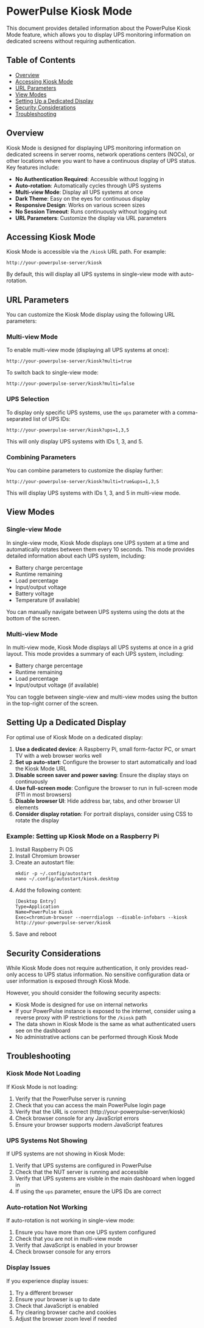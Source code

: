 # PowerPulse Kiosk Mode

This document provides detailed information about the PowerPulse Kiosk Mode feature, which allows you to display UPS monitoring information on dedicated screens without requiring authentication.

## Table of Contents

- [Overview](#overview)
- [Accessing Kiosk Mode](#accessing-kiosk-mode)
- [URL Parameters](#url-parameters)
- [View Modes](#view-modes)
- [Setting Up a Dedicated Display](#setting-up-a-dedicated-display)
- [Security Considerations](#security-considerations)
- [Troubleshooting](#troubleshooting)

## Overview

Kiosk Mode is designed for displaying UPS monitoring information on dedicated screens in server rooms, network operations centers (NOCs), or other locations where you want to have a continuous display of UPS status. Key features include:

- **No Authentication Required**: Accessible without logging in
- **Auto-rotation**: Automatically cycles through UPS systems
- **Multi-view Mode**: Display all UPS systems at once
- **Dark Theme**: Easy on the eyes for continuous display
- **Responsive Design**: Works on various screen sizes
- **No Session Timeout**: Runs continuously without logging out
- **URL Parameters**: Customize the display via URL parameters

## Accessing Kiosk Mode

Kiosk Mode is accessible via the `/kiosk` URL path. For example:

```
http://your-powerpulse-server/kiosk
```

By default, this will display all UPS systems in single-view mode with auto-rotation.

## URL Parameters

You can customize the Kiosk Mode display using the following URL parameters:

### Multi-view Mode

To enable multi-view mode (displaying all UPS systems at once):

```
http://your-powerpulse-server/kiosk?multi=true
```

To switch back to single-view mode:

```
http://your-powerpulse-server/kiosk?multi=false
```

### UPS Selection

To display only specific UPS systems, use the `ups` parameter with a comma-separated list of UPS IDs:

```
http://your-powerpulse-server/kiosk?ups=1,3,5
```

This will only display UPS systems with IDs 1, 3, and 5.

### Combining Parameters

You can combine parameters to customize the display further:

```
http://your-powerpulse-server/kiosk?multi=true&ups=1,3,5
```

This will display UPS systems with IDs 1, 3, and 5 in multi-view mode.

## View Modes

### Single-view Mode

In single-view mode, Kiosk Mode displays one UPS system at a time and automatically rotates between them every 10 seconds. This mode provides detailed information about each UPS system, including:

- Battery charge percentage
- Runtime remaining
- Load percentage
- Input/output voltage
- Battery voltage
- Temperature (if available)

You can manually navigate between UPS systems using the dots at the bottom of the screen.

### Multi-view Mode

In multi-view mode, Kiosk Mode displays all UPS systems at once in a grid layout. This mode provides a summary of each UPS system, including:

- Battery charge percentage
- Runtime remaining
- Load percentage
- Input/output voltage (if available)

You can toggle between single-view and multi-view modes using the button in the top-right corner of the screen.

## Setting Up a Dedicated Display

For optimal use of Kiosk Mode on a dedicated display:

1. **Use a dedicated device**: A Raspberry Pi, small form-factor PC, or smart TV with a web browser works well
2. **Set up auto-start**: Configure the browser to start automatically and load the Kiosk Mode URL
3. **Disable screen saver and power saving**: Ensure the display stays on continuously
4. **Use full-screen mode**: Configure the browser to run in full-screen mode (F11 in most browsers)
5. **Disable browser UI**: Hide address bar, tabs, and other browser UI elements
6. **Consider display rotation**: For portrait displays, consider using CSS to rotate the display

### Example: Setting up Kiosk Mode on a Raspberry Pi

1. Install Raspberry Pi OS
2. Install Chromium browser
3. Create an autostart file:
   ```
   mkdir -p ~/.config/autostart
   nano ~/.config/autostart/kiosk.desktop
   ```
4. Add the following content:
   ```
   [Desktop Entry]
   Type=Application
   Name=PowerPulse Kiosk
   Exec=chromium-browser --noerrdialogs --disable-infobars --kiosk http://your-powerpulse-server/kiosk
   ```
5. Save and reboot

## Security Considerations

While Kiosk Mode does not require authentication, it only provides read-only access to UPS status information. No sensitive configuration data or user information is exposed through Kiosk Mode.

However, you should consider the following security aspects:

- Kiosk Mode is designed for use on internal networks
- If your PowerPulse instance is exposed to the internet, consider using a reverse proxy with IP restrictions for the `/kiosk` path
- The data shown in Kiosk Mode is the same as what authenticated users see on the dashboard
- No administrative actions can be performed through Kiosk Mode

## Troubleshooting

### Kiosk Mode Not Loading

If Kiosk Mode is not loading:

1. Verify that the PowerPulse server is running
2. Check that you can access the main PowerPulse login page
3. Verify that the URL is correct (http://your-powerpulse-server/kiosk)
4. Check browser console for any JavaScript errors
5. Ensure your browser supports modern JavaScript features

### UPS Systems Not Showing

If UPS systems are not showing in Kiosk Mode:

1. Verify that UPS systems are configured in PowerPulse
2. Check that the NUT server is running and accessible
3. Verify that UPS systems are visible in the main dashboard when logged in
4. If using the `ups` parameter, ensure the UPS IDs are correct

### Auto-rotation Not Working

If auto-rotation is not working in single-view mode:

1. Ensure you have more than one UPS system configured
2. Check that you are not in multi-view mode
3. Verify that JavaScript is enabled in your browser
4. Check browser console for any errors

### Display Issues

If you experience display issues:

1. Try a different browser
2. Ensure your browser is up to date
3. Check that JavaScript is enabled
4. Try clearing browser cache and cookies
5. Adjust the browser zoom level if needed
